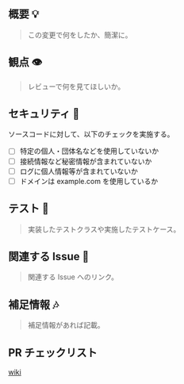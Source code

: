 ## 概要 :bulb:

> この変更で何をしたか、簡潔に。

## 観点 :eye:

> レビューで何を見てほしいか。

## セキュリティ :key:

ソースコードに対して、以下のチェックを実施する。

- [ ] 特定の個人・団体名などを使用していないか
- [ ] 接続情報など秘密情報が含まれていないか
- [ ] ログに個人情報等が含まれていないか
- [ ] ドメインは example.com を使用しているか

## テスト :test_tube:

> 実装したテストクラスや実施したテストケース。

## 関連する Issue :memo:

> 関連する Issue へのリンク。

## 補足情報 :notes:

> 補足情報があれば記載。

## PR チェックリスト

[wiki](https://github.com/fukuda0801/social-media-app/wiki/%E3%83%97%E3%83%AB%E3%83%AA%E3%82%AF%E3%82%A8%E3%82%B9%E3%83%88%E2%80%90-%E3%83%81%E3%82%A7%E3%83%83%E3%82%AF%E3%83%AA%E3%82%B9%E3%83%88)
